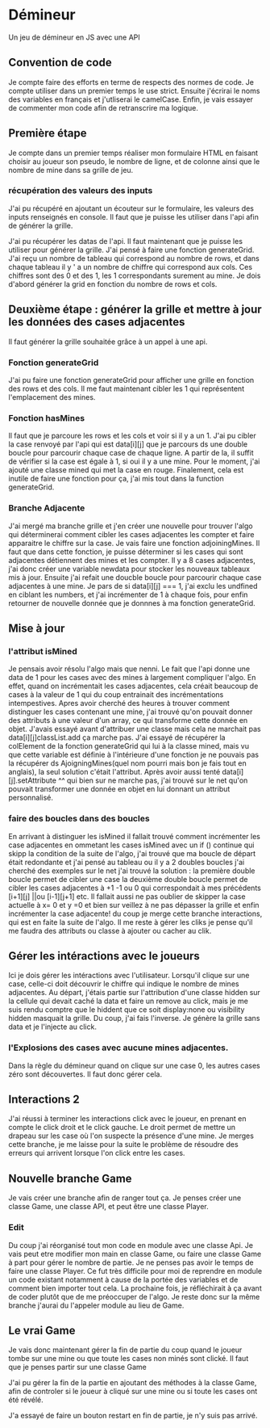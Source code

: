 # Démineur
Un jeu de démineur en JS avec une API
## Convention de code
Je compte faire des efforts en terme de respects des normes de code. Je compte utiliser dans un premier temps le use strict. Ensuite j'écrirai le noms des variables en français et j'utliserai le camelCase. Enfin, je vais essayer de commenter mon code afin de retranscrire ma logique.
## Première étape
Je compte dans un premier temps réaliser mon formulaire HTML en faisant choisir au joueur son pseudo, le nombre de ligne, et de colonne ainsi que le nombre de mine dans sa grille de jeu.

### récupération des valeurs des inputs
J'ai pu récupéré en ajoutant un écouteur sur le formulaire, les valeurs des inputs renseignés en console. Il faut que je puisse les utiliser dans l'api afin de générer la grille.

J'ai pu récupérer les datas de l'api. Il faut maintenant que je puisse les utiliser pour générer la grille. J'ai pensé à faire une fonction generateGrid. J'ai reçu un nombre de tableau qui correspond au nombre de rows, et dans chaque tableau il y ' a un nombre de chiffre qui correspond aux cols. Ces chiffres sont des 0 et des 1, les 1 correspondants surement au mine. Je dois d'abord générer la grid en fonction du nombre de rows et cols.

## Deuxième étape : générer la grille et mettre à jour les données des cases adjacentes
Il faut générer la grille souhaitée grâce à un appel à une api.
### Fonction generateGrid
 J'ai pu faire une fonction generateGrid pour afficher une grille en fonction des rows et des cols. Il me faut maintenant cibler les 1 qui représentent l'emplacement des mines.

### Fonction hasMines

 Il faut que je parcoure les rows et les cols et voir si il y a un 1. J'ai pu cibler la case renvoyé par l'api qui est data[i][j] que je parcours ds une double boucle pour parcourir chaque case de chaque ligne. A partir de la, il suffit de vérifier si la case est égale à 1, si oui il y a une mine. Pour le moment, j'ai ajouté une classe mined qui met la case en rouge. Finalement, cela est inutile de faire une fonction pour ça, j'ai mis tout dans la function generateGrid.

### Branche Adjacente
 J'ai mergé ma branche grille et j'en créer une nouvelle pour trouver l'algo qui déterminerai comment cibler les cases adjacentes les compter et faire apparaitre le chiffre sur la case. Je vais faire une fonction adjoiningMines. Il faut que dans cette fonction, je puisse déterminer si les cases qui sont adjacentes détiennent des mines et les compter. 
 Il y a 8 cases adjacentes, j'ai donc créer une variable newdata pour stocker les nouveaux tableaux mis à jour. Ensuite j'ai refait une doucble boucle pour parcourir chaque case adjacentes à une mine. Je pars de si data[i][j] === 1, j'ai exclu les undfined en ciblant les numbers, et j'ai incrémenter de 1 à chaque fois, pour enfin retourner de nouvelle donnée que je donnnes à ma fonction generateGrid.

 ## Mise à jour
### l'attribut isMined
 Je pensais avoir résolu l'algo mais que nenni. Le fait que l'api donne une data de 1 pour les cases avec des mines à largement compliquer l'algo. En effet, quand on incrémentait les cases adjacentes, cela créait beaucoup de cases à la valeur de 1 qui du coup entrainait des incrémentations intempestives. Apres avoir cherché des heures à trouver comment distinguer les cases contenant une mine, j'ai trouvé qu'on pouvait donner des attributs à une valeur d'un array, ce qui transforme cette donnée en objet. J'avais essayé avant d'attribuer une classe mais cela ne marchait pas data[i][j]classList.add ça marche pas. J'ai essayé de récupérer la colElement de la fonction generateGrid qui lui à la classe mined, mais vu que cette variable est définie à l'intérieure d'une fonction je ne pouvais pas la récupérer ds AjoigningMines(quel nom pourri mais bon je fais tout en anglais), la seul solution c'était l'attribut. Après avoir aussi tenté data[i][j].setAttribute ^^ qui bien sur ne marche pas, j'ai trouvé sur le net qu'on pouvait transformer une donnée en objet en lui donnant un attribut personnalisé. 
 ### faire des boucles dans des boucles
 En arrivant à distinguer les isMined il fallait trouvé comment incrémenter les case adjacentes en ommetant les cases isMined avec un if () continue qui skipp la condition de la suite de l'algo, j'ai trouvé que ma boucle de départ était redondante et j'ai pensé au tableau ou il y a 2 doubles boucles j'ai cherché des exemples sur le net j'ai trouvé la solution : la première double boucle permet de cibler une case la deuxième double boucle permet de cibler les cases adjacentes à +1 -1 ou 0 qui correspondait à mes précédents [i+1][j] ||ou [i-1][j+1] etc. Il fallait aussi ne pas oublier de skipper la case actuelle à x= 0 et y =0 et bien sur veillez à ne pas dépasser la grille et enfin incrémenter la case adjacente! du coup je merge cette branche interactions, qui est en faite la suite de l'algo. Il me reste à gérer les cliks je pense qu'il me faudra des attributs ou classe à ajouter ou cacher au clik.


## Gérer les intéractions avec le joueurs
Ici je dois gérer les intéractions avec l'utilisateur. Lorsqu'il clique sur une case, celle-ci doit découvrir le chiffre qui indique le nombre de mines adjacentes. Au départ, j'étais partie sur l'attribution d'une classe hidden sur la cellule qui devait caché la data et faire un remove au click, mais je me suis rendu comptre que le hiddent que ce soit display:none ou visibility hidden masquait la grille. Du coup, j'ai fais l'inverse. Je génère la grille sans data et je l'injecte au click.

### l'Explosions des cases avec aucune mines adjacentes.
Dans la règle du démineur quand on clique sur une case 0, les autres cases zéro sont découvertes. Il faut donc gérer cela.

## Interactions 2
J'ai réussi à terminer les interactions click avec le joueur, en prenant en compte le click droit et le click gauche. Le droit permet de mettre un drapeau sur les case où l'on suspecte la présence d'une mine.
Je merges cette branche, je me laisse pour la suite le problème de résoudre des erreurs qui arrivent lorsque l'on click entre les cases.

## Nouvelle branche Game
Je vais créer une branche afin de ranger tout ça. Je penses créer une classe Game, une classe API, et peut être une classe Player.

### Edit

Du coup j'ai réorganisé tout mon code en module avec une classe Api. Je vais peut etre modifier mon main en classe Game, ou faire une classe Game à part pour gérer le nombre de partie. Je ne penses pas avoir le temps de faire une classe Player. Ce fut très difficile pour moi de reprendre en module un code existant notamment à cause de la portée des variables et de comment bien importer tout cela. La prochaine fois, je réfléchirait à ça avant de coder plutôt que de me préoccuper de l'algo. Je reste donc sur la même branche j'aurai du l'appeler module au lieu de Game.

## Le vrai Game
Je vais donc maintenant gérer la fin de partie du coup quand le joueur tombe sur une mine ou que toute les cases non minés sont clické. Il faut que je penses partir sur une classe Game

J'ai pu gérer la fin de la partie en ajoutant des méthodes à la classe Game, afin de controler si le joueur à cliqué sur une mine ou si toute les cases ont été révélé.

J'a essayé de faire un bouton restart en fin de partie, je n'y suis pas arrivé.